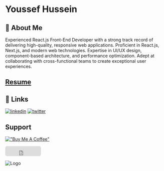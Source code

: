 
# Youssef Hussein



## 🚀 About Me
Experienced React.js Front-End Developer with a strong track record of delivering high-quality, responsive web applications. Proficient in React.js, Next.js, and modern web technologies. Expertise in UI/UX design, component-based architecture, and performance optimization. Adept at collaborating with cross-functional teams to create exceptional user experiences.

## [Resume](https://drive.google.com/file/d/1P8Tyuax7r_Ll2AK2JoX-0PyKNgQYaXRu/view?usp=drive_link)

## 🔗 Links
[![linkedin](https://img.shields.io/badge/linkedin-0A66C2?style=for-the-badge&logo=linkedin&logoColor=white)](https://www.linkedin.com/in/youssefhussein919)
[![twitter](https://img.shields.io/badge/twitter-1DA1F2?style=for-the-badge&logo=twitter&logoColor=white)](https://twitter.com/falconshittalks)

## Support
[!["Buy Me A Coffee"](https://www.buymeacoffee.com/assets/img/custom_images/orange_img.png)](https://www.buymeacoffee.com/yuhussein)
<iframe src="https://github.com/sponsors/yh919/button" title="Sponsor yh919" height="32" width="114" style="border: 0; border-radius: 6px;"></iframe>

![Logo](https://i.imgur.com/OaDdhBo.jpg)
